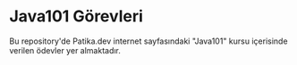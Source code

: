 # Java101 Görevleri
Bu repository'de Patika.dev internet sayfasındaki "Java101" kursu içerisinde verilen ödevler yer almaktadır.
